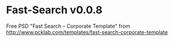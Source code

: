 # Fast-Search v0.0.8

Free PSD "Fast Search – Corporate Template" from http://www.pcklab.com/templates/fast-search-corporate-template


